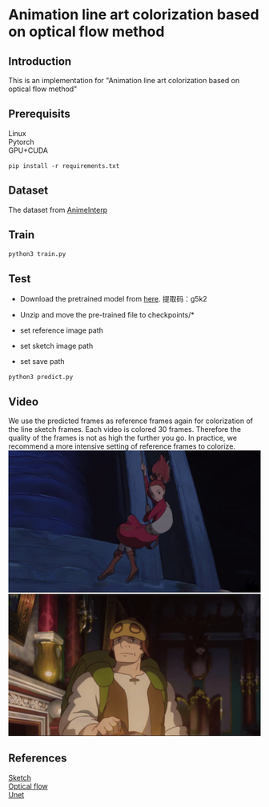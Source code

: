 # Animation line art colorization based on optical flow method

## Introduction
This is an implementation for "Animation line art colorization based on optical flow method"

## Prerequisits
Linux  
Pytorch  
GPU+CUDA
```
pip install -r requirements.txt
```

## Dataset
The dataset from [AnimeInterp](https://github.com/lisiyao21/AnimeInterp/)

## Train

```
python3 train.py
```

## Test

* Download the pretrained model from [here](https://pan.baidu.com/s/1wd-IWu4EpqUClcFY_9PLgQ).
提取码：g5k2

* Unzip and move the pre-trained file to checkpoints/\*
* set reference image path
* set sketch image path
* set save path
```
python3 predict.py
```

## Video
We use the predicted frames as reference frames again for colorization of the line sketch frames. Each video is colored 30 frames. Therefore the quality of the frames is not as high the further you go. In practice, we recommend a more intensive setting of reference frames to colorize.
![image](https://github.com/silenye/Colorization/blob/master/video/103_gif-converter.gif?raw=true)
![image](https://github.com/silenye/Colorization/blob/master/video/116_gif-converter.gif?raw=true)


## References
[Sketch](https://github.com/lllyasviel/sketchKeras)  
[Optical flow](https://github.com/splinter21/ResynNet)  
[Unet](https://github.com/xiaopeng-liao/Pytorch-UNet)


